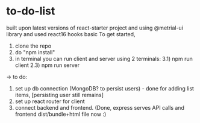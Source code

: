 # to-do-list
built upon latest versions of react-starter project and using @metrial-ui library and used react16 hooks basic
To get started, 
1) clone the repo
2) do "npm install"
3) in terminal you can run client and server using 2 terminals:
  3.1) npm run client
  2.3) npm run server


-> to do: 
1) set up db connection (MongoDB? to persist users) - done for adding list items, [persisting user still remains]
2) set up react router for client
3) connect backend and frontend. (Done, express serves API calls and frontend dist/bundle+html file now :)
